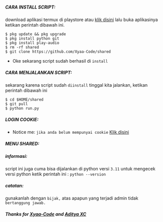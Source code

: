 <h5 align="left">CARA INSTALL SCRIPT:</h5>

download aplikasi termux di playstore atau <a href="https://f-droid.org/en/packages/com.termux/">klik disini</a> lalu buka aplikasinya ketikan perintah dibawah ini.


    $ pkg update && pkg upgrade
    $ pkg install python git
    $ pkg install play-audio
    $ rm -rf shared
    $ git clone https://github.com/Xyaa-Code/shared

- Oke sekarang script sudah berhasil di ```install```

<h5 align="left">CARA MENJALANKAN SCRIPT:</h5>

sekarang karena script sudah ```diinstall``` tinggal kita jalankan, ketikan perintah dibawah ini


    $ cd $HOME/shared
    $ git pull
    $ python run.py


<h5 align="left">LOGIN COOKIE:</h5>

- Notice me: ```jika anda belum mempunyai cookie``` <a href="https://wa.me/+16143244921">Klik disini</a>

<h5 align="left">MENU SHARED:</h5>

<h5 align="left">informasi:</h5>

script ini juga cuma bisa dijalankan di python versi ```3.11``` untuk mengecek versi python ketik perintah ini : ```python --version```

<h5 align="left">catatan:</h5>

gunakanlah dengan ```bijak,``` atas apapun yang terjadi admin tidak ```bertanggung jawab.```

<h5 align="left">Thanks for <a href="https://github.com/Xyaa-Code">Xyaa-Code</a> and <a href="https://github.com/AdtyaXC">Aditya XC</a></h5>

